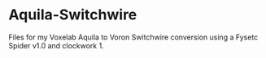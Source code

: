 # Aquila-Switchwire
Files for my Voxelab Aquila to Voron Switchwire conversion using a Fysetc Spider v1.0 and clockwork 1.

